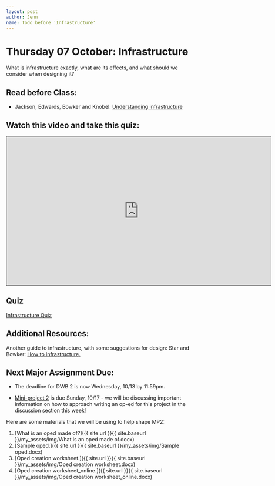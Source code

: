 ```yaml
---
layout: post
author: Jenn
name: Todo before 'Infrastructure'
---
```

# Thursday 07 October: Infrastructure
What is infrastructure exactly, what are its effects, and what should we consider when designing it?

## Read before Class:
-   Jackson, Edwards, Bowker and Knobel: [Understanding infrastructure](http://firstmonday.org/ojs/index.php/fm/article/view/1904/1786)

## Watch this video and take this quiz:
<iframe src="https://cornell.hosted.panopto.com/Panopto/Pages/Embed.aspx?id=26328356-0412-423e-a973-ace901731b0f&autoplay=false&offerviewer=true&showtitle=true&showbrand=false&captions=true&interactivity=all" height="405" width="720" style="border: 1px solid #464646;" allowfullscreen allow="autoplay"></iframe>

## Quiz
[Infrastructure Quiz](https://canvas.cornell.edu/courses/33335/quizzes/63210)

## Additional Resources:
Another guide to infrastructure, with some suggestions for design: Star and Bowker: [How to infrastructure.](https://sk.sagepub.com/reference/hdbk_newmedia/n13.xml)

## Next Major Assignment Due:
-   The deadline for DWB 2 is now Wednesday, 10/13 by 11:59pm.

-   [Mini-project 2](https://courses.infosci.cornell.edu/info4240/2021fa/mp2) is due Sunday, 10/17 - we will be discussing important information on how to approach writing an op-ed for this project in the discussion section this week!

Here are some materials that we will be using to help shape MP2:
1. [What is an oped made of?]({{ site.url }}{{ site.baseurl }}/my_assets/img/What is an oped made of.docx)
1. [Sample oped.]({{ site.url }}{{ site.baseurl }}/my_assets/img/Sample oped.docx)
1. [Oped creation worksheet.]({{ site.url }}{{ site.baseurl }}/my_assets/img/Oped creation worksheet.docx)
1. [Oped creation worksheet_online.]({{ site.url }}{{ site.baseurl }}/my_assets/img/Oped creation worksheet_online.docx)
